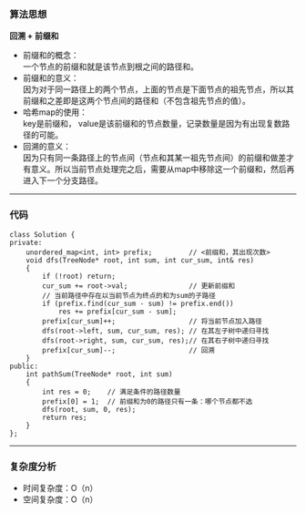 ### 算法思想
**回溯 + 前缀和**  

- 前缀和的概念：  
 一个节点的前缀和就是该节点到根之间的路径和。
- 前缀和的意义：  
 因为对于同一路径上的两个节点，上面的节点是下面节点的祖先节点，所以其前缀和之差即是这两个节点间的路径和（不包含祖先节点的值）。
- 哈希map的使用：  
 key是前缀和， value是该前缀和的节点数量，记录数量是因为有出现复数路径的可能。
- 回溯的意义：  
 因为只有同一条路径上的节点间（节点和其某一祖先节点间）的前缀和做差才有意义。所以当前节点处理完之后，需要从map中移除这一个前缀和，然后再进入下一个分支路径。

---
### 代码

```
class Solution {
private:
    unordered_map<int, int> prefix;         // <前缀和，其出现次数>
    void dfs(TreeNode* root, int sum, int cur_sum, int& res)
    {
        if (!root) return;
        cur_sum += root->val;               // 更新前缀和
        // 当前路径中存在以当前节点为终点的和为sum的子路径
        if (prefix.find(cur_sum - sum) != prefix.end())
            res += prefix[cur_sum - sum];
        prefix[cur_sum]++;                  // 将当前节点加入路径
        dfs(root->left, sum, cur_sum, res); // 在其左子树中递归寻找
        dfs(root->right, sum, cur_sum, res);// 在其右子树中递归寻找
        prefix[cur_sum]--;                  // 回溯
    }
public:
    int pathSum(TreeNode* root, int sum) 
    {
        int res = 0;    // 满足条件的路径数量
        prefix[0] = 1;  // 前缀和为0的路径只有一条：哪个节点都不选
        dfs(root, sum, 0, res);
        return res;
    }
};
```

---
### 复杂度分析
- 时间复杂度：O（n）
- 空间复杂度：O（n）